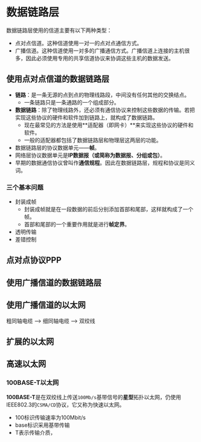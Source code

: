 # 数据链路层 #
数据链路层使用的信道主要有以下两种类型：

- 点对点信道。这种信道使用一对一的点对点通信方式。
- 广播信道。这种信道使用一对多的广播通信方式。广播信道上连接的主机很多，因此必须使用专用的共享信道协议来协调这些主机的数据发送。
## 使用点对点信道的数据链路层 ##
- **链路**：是一条无源的点到点的物理线路段，中间没有任何其他的交换结点。
	- 一条链路只是一条通路的一个组成部分。
- **数据链路**：除了物理线路外，还必须有通信协议来控制这些数据的传输。若把实现这些协议的硬件和软件加到链路上，就构成了数据链路。
	- 现在最常见的方法是使用**适配器（即网卡）**来实现这些协议的硬件和软件。
	- 一般的适配器都包括了数据链路层和物理层这两层的功能。
- 数据链路层的协议数据单元——**帧**。
- 网络层协议数据单元是**IP数据报（或简称为数据报、分组或包）**。
- 早期的数据通信协议曾叫作**通信规程**。因此在数据链路层，规程和协议是同义词。

### 三个基本问题 ###
- 封装成帧
	- 封装成帧就是在一段数据的前后分别添加首部和尾部，这样就构成了一个帧。
	- 首部和尾部的一个重要作用就是进行**帧定界**。
- 透明传输
- 差错控制
## 点对点协议PPP ##
## 使用广播信道的数据链路层 ##
## 使用广播信道的以太网 ##
粗同轴电缆 ——> 细同轴电缆 ——> 双绞线
## 扩展的以太网 ##

## 高速以太网 ##
### 100BASE-T以太网 ###
**100BASE-T**是在双绞线上传送`100Mb/s`基带信号的**星型**拓扑以太网，仍使用IEEE802.3的`CSMA/CD`协议，它又称为快速以太网。

- 100标识传输速率为100Mbit/s
- base标识采用基带传输
- T表示传输介质，
